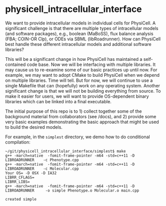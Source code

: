 # physicell_intracellular_interface

We want to provide intracellular models in individual cells for PhysiCell. A significant challenge is that there are multiple types of intracellular models (and software packages), e.g., boolean (MaBoSS), flux balance analysis (FBA; COIN-OR Clp), or ODEs via SBML (libRoadrunner). How can PhysiCell best handle these different intracellular models and additional software libraries?

This will be a significant change in how PhysiCell has maintained a self-contained code base. Now we will be interfacing with multiple libraries. It may cause us to re-examine some of our basic practices up until now. For example, we may want to adopt CMake to build PhysiCell when we depend on multiple libraries. Time will tell. But for now, we will continue to use a single Makefile that can (hopefully) work on any operating system. Another significant change is that we will not be building everything from source. To make it easier for users, we will want to provide OS-dependent binary libraries which can be linked into a final executable.

The initial purpose of this repo is to 1) collect together some of the background material from collaborators (see /docs), and 2) provide some very basic examples demonstrating the basic approach that might be used to build the desired models.

For example, in the `simplest` directory, we demo how to do conditional compilation:
```
~/git/physicell_intracellular_interface/simplest$ make
g++ -march=native  -fomit-frame-pointer -m64 -std=c++11 -D LIBROADRUNNER    -c Phenotype.cpp
g++ -march=native  -fomit-frame-pointer -m64 -std=c++11 -D LIBROADRUNNER    -c Molecular.cpp
Your OS= -D OSX -D IA32
LIBRR_CFLAGS=
LIBRR_LIBS=
g++ -march=native  -fomit-frame-pointer -m64 -std=c++11 -D LIBROADRUNNER     -o simple Phenotype.o Molecular.o main.cpp 

created simple
```

